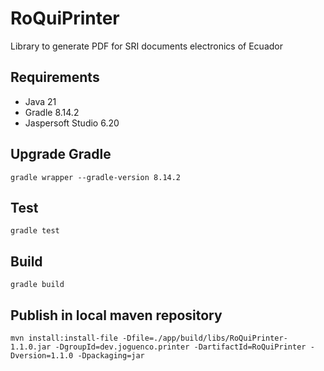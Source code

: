 # RoQuiPrinter
Library to generate PDF for SRI documents electronics of Ecuador

## Requirements
- Java 21
- Gradle 8.14.2
- Jaspersoft Studio 6.20

## Upgrade Gradle
```
gradle wrapper --gradle-version 8.14.2
```

## Test
```
gradle test
```

## Build
```
gradle build
```

## Publish in local maven repository
```
mvn install:install-file -Dfile=./app/build/libs/RoQuiPrinter-1.1.0.jar -DgroupId=dev.joguenco.printer -DartifactId=RoQuiPrinter -Dversion=1.1.0 -Dpackaging=jar
```
